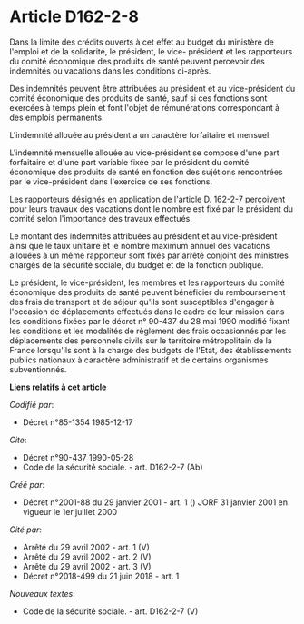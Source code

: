 # Article D162-2-8

Dans la limite des crédits ouverts à cet effet au budget du ministère de l'emploi et de la solidarité, le président, le vice-
président et les rapporteurs du comité économique des produits de santé peuvent percevoir des indemnités ou vacations dans
les conditions ci-après.

Des indemnités peuvent être attribuées au président et au vice-président du comité économique des produits de santé, sauf si
ces fonctions sont exercées à temps plein et font l'objet de rémunérations correspondant à des emplois permanents.

L'indemnité allouée au président a un caractère forfaitaire et mensuel.

L'indemnité mensuelle allouée au vice-président se compose d'une part forfaitaire et d'une part variable fixée par le
président du comité économique des produits de santé en fonction des sujétions rencontrées par le vice-président dans
l'exercice de ses fonctions.

Les rapporteurs désignés en application de l'article D. 162-2-7 perçoivent pour leurs travaux des vacations dont le nombre
est fixé par le président du comité selon l'importance des travaux effectués.

Le montant des indemnités attribuées au président et au vice-président ainsi que le taux unitaire et le nombre maximum annuel
des vacations allouées à un même rapporteur sont fixés par arrêté conjoint des ministres chargés de la sécurité sociale, du
budget et de la fonction publique.

Le président, le vice-président, les membres et les rapporteurs du comité économique des produits de santé peuvent bénéficier
du remboursement des frais de transport et de séjour qu'ils sont susceptibles d'engager à l'occasion de déplacements
effectués dans le cadre de leur mission dans les conditions fixées par le décret n° 90-437 du 28 mai 1990 modifié fixant les
conditions et les modalités de règlement des frais occasionnés par les déplacements des personnels civils sur le territoire
métropolitain de la France lorsqu'ils sont à la charge des budgets de l'Etat, des établissements publics nationaux à
caractère administratif et de certains organismes subventionnés.

**Liens relatifs à cet article**

_Codifié par_:

  - Décret n°85-1354 1985-12-17

_Cite_:

  - Décret n°90-437 1990-05-28
  - Code de la sécurité sociale. - art. D162-2-7 (Ab)

_Créé par_:

  - Décret n°2001-88 du 29 janvier 2001 - art. 1 () JORF 31 janvier 2001 en vigueur le 1er juillet 2000

_Cité par_:

  - Arrêté du 29 avril 2002 - art. 1 (V)
  - Arrêté du 29 avril 2002 - art. 2 (V)
  - Arrêté du 29 avril 2002 - art. 3 (V)
  - Décret n°2018-499 du 21 juin 2018 - art. 1

_Nouveaux textes_:

  - Code de la sécurité sociale. - art. D162-2-7 (V)

